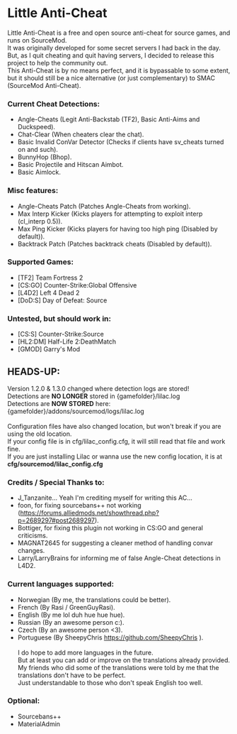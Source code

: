 # Little Anti-Cheat

Little Anti-Cheat is a free and open source anti-cheat for source games, and runs on SourceMod.\
It was originally developed for some secret servers I had back in the day.\
But, as I quit cheating and quit having servers, I decided to release this project to help the community out.\
This Anti-Cheat is by no means perfect, and it is bypassable to some extent, but it should still be a nice alternative (or just complementary) to SMAC (SourceMod Anti-Cheat).

### Current Cheat Detections:
 - Angle-Cheats (Legit Anti-Backstab (TF2), Basic Anti-Aims and Duckspeed).
 - Chat-Clear (When cheaters clear the chat).
 - Basic Invalid ConVar Detector (Checks if clients have sv_cheats turned on and such).
 - BunnyHop (Bhop).
 - Basic Projectile and Hitscan Aimbot.
 - Basic Aimlock.

### Misc features:
 - Angle-Cheats Patch (Patches Angle-Cheats from working).
 - Max Interp Kicker (Kicks players for attempting to exploit interp (cl_interp 0.5)).
 - Max Ping Kicker (Kicks players for having too high ping (Disabled by default)).
 - Backtrack Patch (Patches backtrack cheats (Disabled by default)).

### Supported Games:
 - [TF2] Team Fortress 2
 - [CS:GO] Counter-Strike:Global Offensive
 - [L4D2] Left 4 Dead 2
 - [DoD:S] Day of Defeat: Source

### Untested, but should work in:
 - [CS:S] Counter-Strike:Source
 - [HL2:DM] Half-Life 2:DeathMatch
 - [GMOD] Garry's Mod

## HEADS-UP:
Version 1.2.0 & 1.3.0 changed where detection logs are stored!\
Detections are **NO LONGER** stored in {gamefolder}/lilac.log\
Detections are **NOW STORED** here: {gamefolder}/addons/sourcemod/logs/lilac.log\
\
Configuration files have also changed location, but won't break if you are using the old location.\
If your config file is in cfg/lilac_config.cfg, it will still read that file and work fine.\
If you are just installing Lilac or wanna use the new config location, it is at **cfg/sourcemod/lilac_config.cfg**

### Credits / Special Thanks to:
 - J_Tanzanite... Yeah I'm crediting myself for writing this AC...
 - foon, for fixing sourcebans++ not working (https://forums.alliedmods.net/showthread.php?p=2689297#post2689297).
 - Bottiger, for fixing this plugin not working in CS:GO and general criticisms.
 - MAGNAT2645 for suggesting a cleaner method of handling convar changes.
 - Larry/LarryBrains for informing me of false Angle-Cheat detections in L4D2.

### Current languages supported:
 - Norwegian (By me, the translations could be better).
 - French (By Rasi / GreenGuyRasi).
 - English (By me lol duh hue hue hue).
 - Russian (By an awesome person c:).
 - Czech (By an awesome person <3).
 - Portuguese (By SheepyChris https://github.com/SheepyChris ).\
\
I do hope to add more languages in the future.\
But at least you can add or improve on the translations already provided.\
My friends who did some of the translations were told by me that the translations don't have to be perfect.\
Just understandable to those who don't speak English too well.

### Optional:
 - Sourcebans++
 - MaterialAdmin
